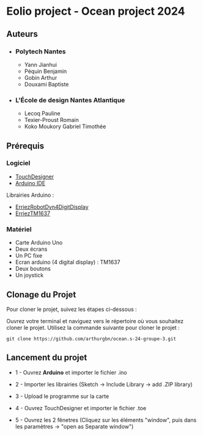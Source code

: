 # Eolio project - Ocean project 2024 

## Auteurs
- ### Polytech Nantes
  - Yann Jianhui
  - Péquin Benjamin
  - Gobin Arthur
  - Douxami Baptiste
    
 - ### L'École de design Nantes Atlantique
   - Lecoq Pauline
   - Texier-Proust Romain
   - Koko Moukory Gabriel Timothée

## Prérequis

### Logiciel 
- [TouchDesigner](https://derivative.ca/download)
- [Arduino IDE](https://www.arduino.cc/en/software)

Librairies Arduino   : 
  - [ErriezRobotDyn4DigitDisplay](https://github.com/Erriez/ErriezRobotDyn4DigitDisplay)
  - [ErriezTM1637](https://github.com/Erriez/ErriezTM1637)
    
### Matériel
  - Carte Arduino Uno
  - Deux écrans
  - Un PC fixe
  - Ecran arduino (4 digital display) : TM1637
  - Deux boutons
  - Un joystick

    

## Clonage du Projet
Pour cloner le projet, suivez les étapes ci-dessous :

Ouvrez votre terminal et naviguez vers le répertoire où vous souhaitez cloner le projet.
Utilisez la commande suivante pour cloner le projet :
```git
git clone https://github.com/arthurgbn/ocean.s-24-groupe-3.git
```
## Lancement du projet 

- 1 - Ouvrez **Arduino** et importer le fichier .ino
- 2 - Importer les librairies (Sketch -> Include Library -> add .ZIP library)
- 3 - Upload le programme sur la carte

- 4 - Ouvrez TouchDesigner et importer le fichier .toe
- 5 - Ouvrez les 2 fênetres (Cliquez sur les éléments "window", puis dans les paramètres -> "open as Separate window")

  

